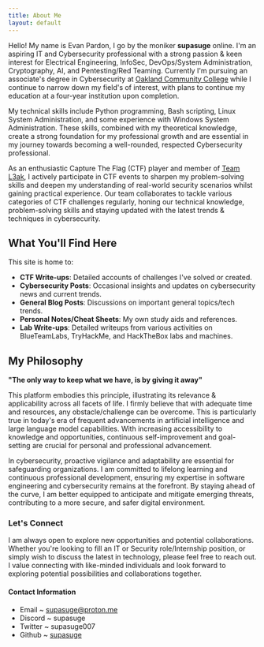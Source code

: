 ```yaml
---
title: About Me
layout: default
---
```


Hello! My name is Evan Pardon, I go by the moniker **supasuge** online. I'm an aspiring IT and Cybersecurity professional with a strong passion & keen interest for Electrical Engineering, InfoSec, DevOps/System Administration, Cryptography, AI, and Pentesting/Red Teaming. Currently I'm pursuing an associate's degree in Cybersecurity at [Oakland Community College](https://www.oaklandcc.edu/) while I continue to narrow down my field's of interest, with plans to continue my education at a four-year institution upon completion.

My technical skills include Python programming, Bash scripting, Linux System Administration, and some experience with Windows System Administration. These skills, combined with my theoretical knowledge, create a strong foundation for my professional growth and are essential in my journey towards becoming a well-rounded, respected Cybersecurity professional.

As an enthusiastic Capture The Flag (CTF) player and member of [Team L3ak](https://l3ak.team/), I actively participate in CTF events to sharpen my problem-solving skills and deepen my understanding of real-world security scenarios whilst gaining practical experience. Our team collaborates to tackle various categories of CTF challenges regularly, honing our technical knowledge, problem-solving skills and staying updated with the latest trends & techniques in cybersecurity.

## What You'll Find Here

This site is home to:
- **CTF Write-ups**: Detailed accounts of challenges I've solved or created.
- **Cybersecurity Posts**: Occasional insights and updates on cybersecurity news and current trends.
- **General Blog Posts**: Discussions on important general topics/tech trends.
- **Personal Notes/Cheat Sheets**: My own study aids and references.
- **Lab Write-ups**: Detailed writeups from various activities on BlueTeamLabs, TryHackMe, and HackTheBox labs and machines.

## My Philosophy

**"The only way to keep what we have, is by giving it away"**

This platform embodies this principle, illustrating its relevance & applicability across all facets of life. I firmly believe that with adequate time and resources, any obstacle/challenge can be overcome. This is particularly true in today's era of frequent advancements in artificial intelligence and large language model capabilities. With increasing accessibility to knowledge and opportunities, continuous self-improvement and goal-setting are crucial for personal and professional advancement.

In cybersecurity, proactive vigilance and adaptability are essential for safeguarding organizations. I am committed to lifelong learning and continuous professional development, ensuring my expertise in software engineering and cybersecurity remains at the forefront. By staying ahead of the curve, I am better equipped to anticipate and mitigate emerging threats, contributing to a more secure, and safer digital environment.

### Let's Connect

I am always open to explore new opportunities and potential collaborations. Whether you're looking to fill an IT or Security role/Internship position, or simply wish to discuss the latest in technology, please feel free to reach out. I value connecting with like-minded individuals and look forward to exploring potential possibilities and collaborations together.

#### Contact Information

- Email ~ [supasuge@proton.me](mailto:supasuge@proton.me)
- Discord ~ supasuge
- Twitter ~  supasuge007
- Github ~ [supasuge](https://github.com/supasuge)
